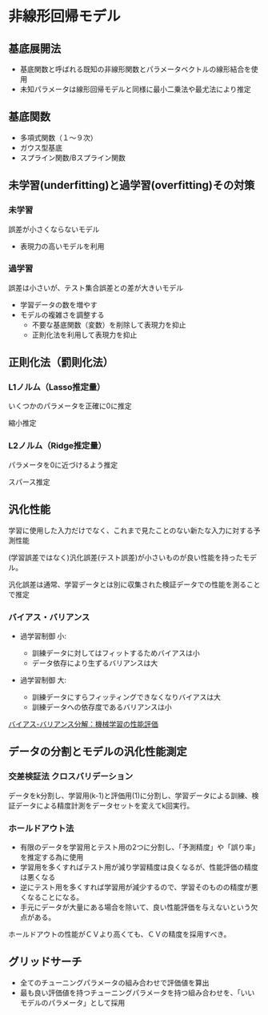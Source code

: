 # 非線形回帰モデル

## 基底展開法
- 基底関数と呼ばれる既知の非線形関数とパラメータベクトルの線形結合を使用
- 未知パラメータは線形回帰モデルと同様に最小二乗法や最尤法により推定

## 基底関数
- 多項式関数（１～９次）
- ガウス型基底
- スプライン関数/Bスプライン関数

## 未学習(underfitting)と過学習(overfitting)その対策
### 未学習
誤差が小さくならないモデル

- 表現力の高いモデルを利用
### 過学習
誤差は小さいが、テスト集合誤差との差が大きいモデル

- 学習データの数を増やす
- モデルの複雑さを調整する
  - 不要な基底関数（変数）を削除して表現力を抑止
  - 正則化法を利用して表現力を抑止

## 正則化法（罰則化法）

### L1ノルム（Lasso推定量）
いくつかのパラメータを正確に0に推定

縮小推定

### L2ノルム（Ridge推定量）
パラメータを0に近づけるよう推定

スパース推定

## 汎化性能

学習に使用した入力だけでなく、これまで見たことのない新たな入力に対する予測性能

(学習誤差ではなく)汎化誤差(テスト誤差)が小さいものが良い性能を持ったモデル。

汎化誤差は通常、学習データとは別に収集された検証データでの性能を測ることで推定

### バイアス・バリアンス
- 過学習制御 小:
  - 訓練データに対してはフィットするためバイアスは小 
  - データ依存により生ずるバリアンスは大

- 過学習制御 大:
  - 訓練データにすらフィッティングできなくなりバイアスは大
  - 訓練データへの依存度であるバリアンスは小 

[バイアス-バリアンス分解：機械学習の性能評価](https://lms.quizgenerator.net/sys/index.php?action=quizPlayer&options=eyJzY29faWQiOiIxMjE3MTI3IiwiYmFja19saXN0Ijp0cnVlLCJoZWFkZXIiOnsiZ29vZCI6eyJ2aXNpYmxlIjp0cnVlfX19)

## データの分割とモデルの汎化性能測定

### 交差検証法 クロスバリデーション

データをk分割し、学習用(k-1)と評価用(1)に分割し、学習データによる訓練、検証データによる精度計測をデータセットを変えてk回実行。

### ホールドアウト法
- 有限のデータを学習用とテスト用の2つに分割し、「予測精度」や「誤り率」を推定する為に使用
- 学習用を多くすればテスト用が減り学習精度は良くなるが、性能評価の精度は悪くなる
- 逆にテスト用を多くすれば学習用が減少するので、学習そのものの精度が悪くなることになる。
- 手元にデータが大量にある場合を除いて、良い性能評価を与えないという欠点がある。

ホールドアウトの性能がＣＶより高くても、ＣＶの精度を採用すべき。

## グリッドサーチ
- 全てのチューニングパラメータの組み合わせで評価値を算出
- 最も良い評価値を持つチューニングパラメータを持つ組み合わせを、「いいモデルのパラメータ」として採用

